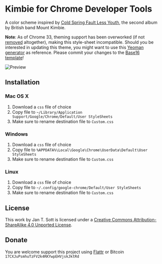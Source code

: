 # Kimbie for Chrome Developer Tools

A color scheme inspired by [Cold Spring Fault Less Youth](http://www.discogs.com/Mount-Kimbie-Cold-Spring-Fault-Less-Youth/master/561611), the second album by British band Mount Kimbie.

**Note**: As of Chrome 33, theming support has been overworked (if not [removed](https://codereview.chromium.org/66383005/) altogether), making this style-sheet incompatible. Should you be interested in updating this theme, you might want to use this [Yeoman generator](https://www.npmjs.org/package/generator-devtools-theme) as reference. Please commit your changes to the [Base16 template](https://github.com/chriskempson/base16-builder/tree/master/templates/chrome-devtools)!

![Preview](https://raw.github.com/idleberg/Kimbie-Chrome-Developer-Tools/master/images/screenshot.gif)

## Installation

### Mac OS X

1. Download a `css` file of choice
2. Copy file to `~/Library/Application Support/Google/Chrome/Default/User StyleSheets`
3. Make sure to rename destination file to `Custom.css`

### Windows

1. Download a `css` file of choice
2. Copy file to `%APPDATA%\Local\Google\Chrome\UserData\Default\User StyleSheets`
3. Make sure to rename destination file to `Custom.css`

### Linux

1. Download a `css` file of choice
2. Copy file to `~/.config/google-chrome/Default/User StyleSheets`
3. Make sure to rename destination file to `Custom.css`

## License

This work by Jan T. Sott is licensed under a [Creative Commons Attribution-ShareAlike 4.0 Unported License](http://creativecommons.org/licenses/by-sa/4.0/deed.en_US).

## Donate

You are welcome support this project using [Flattr](https://flattr.com/submit/auto?user_id=idleberg&url=https://github.com/idleberg/Kimbie-Chrome-Developer-Tools) or Bitcoin `17CXJuPsmhuTzFV2k4RKYwpEHVjskJktRd`
